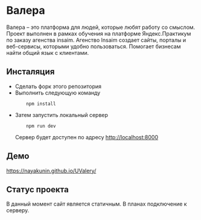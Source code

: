 # Валера

Валера – это платформа для людей, которые любят работу со смыслом. Проект выполнен в рамках обучения на платформе Яндекс.Практикум по заказу агенства insaim. Агенство Insaim создает сайты, порталы и веб-сервисы, которыми удобно пользоваться. Помогает бизнесам найти общий язык с клиентами.

## Инсталяция
- Сделать форк этого репозитория
- Выполнить следующую команду
    ```
        npm install
    ```
- Затем запустить локальный сервер
    ```
        npm run dev
    ```
    Сервер будет доступен по адресу <http://localhost:8000>
    
## Демо
<https://nayakunin.github.io/UValery/>

## Статус проекта
В данный момент сайт является статичным. В планах подключение к серверу.


